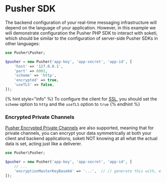 # Pusher SDK



The backend configuration of your real-time messaging infrastructure will depend on the language of your application. However, in this example we will demonstrate configuration the Pusher PHP SDK to interact with soketi, which should be similar to the configuration of server-side Pusher SDKs in other languages:

```php
use Pusher\Pusher;

$pusher = new Pusher('app-key', 'app-secret', 'app-id', [
    'host' => '127.0.0.1',
    'port' => 6001,
    'scheme' => 'http',
    'encrypted' => true,
    'useTLS' => false,
]);
```

{% hint style="info" %}
To configure the client for [SSL](../ssl-configuration.md), you should set the `scheme` option to `http` and the `useTLS` option to `true`
{% endhint %}

### Encrypted Private Channels

[Pusher Encrypted Private Channels](https://pusher.com/docs/channels/using\_channels/encrypted-channels/) are also supported, meaning that for private channels, you can encrypt your data symmetrically at both your client and backend applications, soketi NOT knowing at all what the actual data is set, acting just like a deliverer.

```php
use Pusher\Pusher;

$pusher = new Pusher('app-key', 'app-secret', 'app-id', [
    // ...
    'encryptionMasterKeyBase64' => '...',  // // generate this with, e.g. 'openssl rand -base64 32'
]);
```
